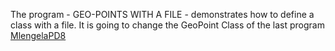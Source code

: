 The program - GEO-POINTS WITH A FILE - demonstrates how to define a class with a file. It is going to change the GeoPoint Class of the last program [MlengelaPD8]()
